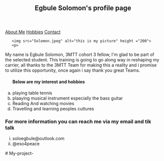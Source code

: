 <!DOCTYPE html>
<html lang="en">
<head>
    <meta charset="UTF-8">
    <title>My profile page</title>
</head>
<body>
     <header>
<h2>Egbule Solomon's profile page</h2>
  </header>
           <nav>
            <section id ="Newsletter">
                <a href="#">About Me</a>
                <a href="#">Hobbies</a>
               <a href="#">Contact</a>
           </section>
       </nav>   
   
       <img src="Solomon.jpeg" alt="this is my picture" height ="200">
       <p> 
My name is Egbule Solomon, 3MTT cohort 3 fellow, I'm glad to be part of the selected student. This training is going to go along way in reshaping my carrier, all thanks to the 3MTT Team for making this a reality and i promise to utilize this opportunity, once again i say thank you great Teams.
   </p>
   <ol type ="a">
   <h4>Below are my interest and hobbies</h4>
   <li>playing table tennis</li>
   <li>plaaying musical instrument especially the bass guitar</li>
   <li>Reading And watching movies</li>
   <li>Travelling and learning peoples cultures</li>
   </ol>
   <footer>
       <h3>For more information you can reach me via my email and tik talk</h3>
</footer>
           <ol type ="i">
           <li>soloegbule@outlook.com</li>
           <li>@eso4peace</li>
       </ol>
   
</body>
</html># My-project-